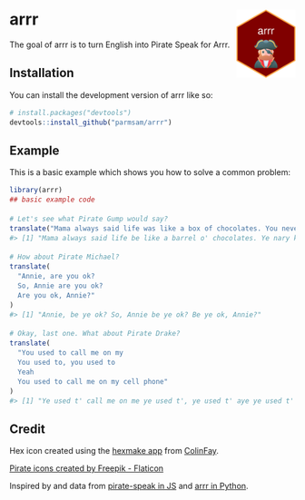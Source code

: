 
<!-- README.md is generated from README.Rmd. Please edit that file -->

# arrr <img src="man/figures/logo.png" align="right" height="120" />

<!-- badges: start -->
<!-- badges: end -->

The goal of arrr is to turn English into Pirate Speak for Arrr.

## Installation

You can install the development version of arrr like so:

``` r
# install.packages("devtools")
devtools::install_github("parmsam/arrr")
```

## Example

This is a basic example which shows you how to solve a common problem:

``` r
library(arrr)
## basic example code

# Let's see what Pirate Gump would say?
translate("Mama always said life was like a box of chocolates. You never know what you\'re gonna get.")
#> [1] "Mama always said life be like a barrel o' chocolates. Ye nary know what you be gonna get."

# How about Pirate Michael?
translate(
  "Annie, are you ok? 
  So, Annie are you ok? 
  Are you ok, Annie?"
)
#> [1] "Annie, be ye ok? So, Annie be ye ok? Be ye ok, Annie?"

# Okay, last one. What about Pirate Drake? 
translate(
  "You used to call me on my
  You used to, you used to 
  Yeah 
  You used to call me on my cell phone"
)
#> [1] "Ye used t' call me on me ye used t', ye used t' aye ye used t' call me on me cell phone"
```

## Credit

Hex icon created using the [hexmake
app](https://connect.thinkr.fr/hexmake/) from
[ColinFay](https://github.com/ColinFay/hexmake).

<a href="https://www.flaticon.com/free-icons/pirate" title="pirate icons">Pirate
icons created by Freepik - Flaticon</a>

Inspired by and data from [pirate-speak in
JS](https://github.com/mikewesthad/pirate-speak) and [arrr in
Python](https://github.com/ntoll/arrr).
